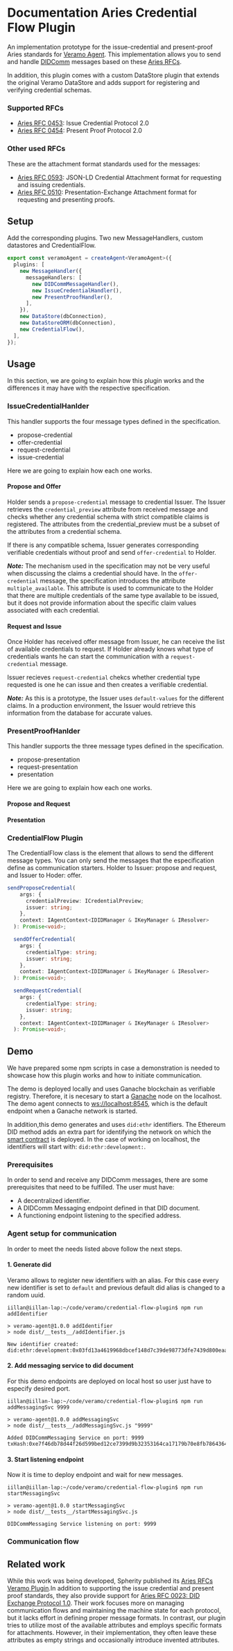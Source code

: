 # Documentation Aries Credential Flow Plugin

An implementation prototype for the issue-credential and present-proof Aries standards for [Veramo Agent](https://veramo.io/docs/veramo_agent/introduction/). This implementation allows you to send and handle [DIDComm](https://identity.foundation/didcomm-messaging/spec/) messages based on these [Aries RFCs](https://github.com/hyperledger/aries-rfcs/tree/main).

In addition, this plugin comes with a custom DataStore plugin that extends the original Veramo DataStore and adds support for registering and verifying credential schemas.

### Supported RFCs

- [Aries RFC 0453](https://github.com/hyperledger/aries-rfcs/tree/main/features/0453-issue-credential-v2): Issue Credential Protocol 2.0
- [Aries RFC 0454](https://github.com/hyperledger/aries-rfcs/tree/main/features/0454-present-proof-v2): Present Proof Protocol 2.0

### Other used RFCs

These are the attachment format standards used for the messages:

- [Aries RFC 0593](https://github.com/hyperledger/aries-rfcs/blob/main/features/0593-json-ld-cred-attach/README.md#ld-proof-vc-detail-attachment-format): JSON-LD Credential Attachment format for requesting and issuing credentials.
- [Aries RFC 0510](https://github.com/hyperledger/aries-rfcs/blob/main/features/0510-dif-pres-exch-attach/README.md#reference): Presentation-Exchange Attachment format for requesting and presenting proofs.

## Setup

Add the corresponding plugins. Two new MessageHandlers, custom datastores and CredentialFlow.

```typescript
export const veramoAgent = createAgent<VeramoAgent>({
  plugins: [
    new MessageHandler({
      messageHandlers: [
        new DIDCommMessageHandler(),
        new IssueCredentialHandler(),
        new PresentProofHandler(),
      ],
    }),
    new DataStore(dbConnection),
    new DataStoreORM(dbConnection),
    new CredentialFlow(),
  ],
});
```

## Usage

In this section, we are going to explain how this plugin works and the differences it may have with the respective specification.

### IssueCredentialHanlder

This handler supports the four message types defined in the specification.

- propose-credential
- offer-credential
- request-credential
- issue-credential

Here we are going to explain how each one works.

#### Propose and Offer

Holder sends a `propose-credential` message to credential Issuer. The Issuer retrieves the `credential_preview` attribute from received message and checks whether any credential schema with strict compatible claims is registered. The attributes from the credential_preview must be a subset of the attributes from a credential schema.

If there is any compatible schema, Issuer generates corresponding verifiable credentials without proof and send `offer-credential` to Holder.

**_Note:_**
The mechanism used in the specification may not be very useful when discussing the claims a credential should have. In the `offer-credential` message, the specification introduces the attribute `multiple_available`. This attribute is used to communicate to the Holder that there are multiple credentials of the same type available to be issued, but it does not provide information about the specific claim values associated with each credential.

#### Request and Issue

Once Holder has received offer message from Issuer, he can receive the list of available credentials to request. If Holder already knows what type of credentials wants he can start the communication with a `request-credential` message.

Issuer recieves `request-credential` chekcs whether credential type requested is one he can issue and then creates a verifiable credential.

**_Note:_**
As this is a prototype, the Issuer uses `default-values` for the different claims. In a production environment, the Issuer would retrieve this information from the database for accurate values.

### PresentProofHanlder

This handler supports the three message types defined in the specification.

- propose-presentation
- request-presentation
- presentation

Here we are going to explain how each one works.

#### Propose and Request

#### Presentation

### CredentialFlow Plugin

The CredentialFlow class is the element that allows to send the different message types. You can only send the messages that the especification define as communication starters.
Holder to Issuer: propose and request, and Issuer to Hoder: offer.

```typescript
sendProposeCredential(
    args: {
      credentialPreview: ICredentialPreview;
      issuer: string;
    },
    context: IAgentContext<IDIDManager & IKeyManager & IResolver>
  ): Promise<void>;

  sendOfferCredential(
    args: {
      credentialType: string;
      issuer: string;
    },
    context: IAgentContext<IDIDManager & IKeyManager & IResolver>
  ): Promise<void>;

  sendRequestCredential(
    args: {
      credentialType: string;
      issuer: string;
    },
    context: IAgentContext<IDIDManager & IKeyManager & IResolver>
  ): Promise<void>;
```

## Demo

We have prepared some npm scripts in case a demonstration is needed to showcase how this plugin works and how to initiate communication.

The demo is deployed locally and uses Ganache blockchain as verifiable registry. Therefore, it is necesary to start a [Ganache](https://trufflesuite.com/ganache/) node on the localhost. The demo agent connects to [ws://localhost:8545](ws://localhost:8545), which is the default endpoint when a Ganache network is started.

In addition,this demo generates and uses `did:ethr` identifiers. The Ethereum DID method adds an extra part for identifying the network on which the [smart contract](https://github.com/uport-project/ethr-did-registry/blob/develop/contracts/EthereumDIDRegistry.sol) is deployed. In the case of working on localhost, the identifiers will start with: `did:ethr:development:`.

### Prerequisites

In order to send and receive any DIDComm messages, there are some prerequisites that need to be fulfilled. The user must have:

- A decentralized identifier.
- A DIDComm Messaging endpoint defined in that DID document.
- A functioning endpoint listening to the specified address.

### Agent setup for communication

In order to meet the needs listed above follow the next steps.

#### 1. Generate did

Veramo allows to register new identifiers with an alias. For this case every new identifier is set to `default` and previous default did alias is changed to a random uuid.

```console
iillan@iillan-lap:~/code/veramo/credential-flow-plugin$ npm run addIdentifier

> veramo-agent@1.0.0 addIdentifier
> node dist/__tests__/addIdentifier.js

New identifier created: did:ethr:development:0x03fd13a4619968dbcef148d7c39de98773dfe7439d800eaa7e72dec85327493d68
```

#### 2. Add messaging service to did document

For this demo endpoints are deployed on local host so user just have to especify desired port.

```console
iillan@iillan-lap:~/code/veramo/credential-flow-plugin$ npm run addMessagingSvc 9999

> veramo-agent@1.0.0 addMessagingSvc
> node dist/__tests__/addMessagingSvc.js "9999"

Added DIDCommMessaging Service on port: 9999
txHash:0xe7f46db78d44f26d599bed12ce7399d9b32353164ca17179b70e8fb786436498
```

#### 3. Start listening endpoint

Now it is time to deploy endpoint and wait for new messages.

```console
iillan@iillan-lap:~/code/veramo/credential-flow-plugin$ npm run startMessagingSvc

> veramo-agent@1.0.0 startMessagingSvc
> node dist/__tests__/startMessagingSvc.js

DIDCommMessaging Service listening on port: 9999
```

### Communication flow

## Related work

While this work was being developed, Spherity published its [Aries RFCs Veramo Plugin](https://github.com/spherity/aries-rfcs-veramo-plugin).In addition to supporting the issue credential and present proof standards, they also provide support for [Aries RFC 0023: DID Exchange Protocol 1.0](https://github.com/hyperledger/aries-rfcs/blob/40aeda259bdd3b28fe0770e5685a7e2aacebc877/features/0023-did-exchange/README.md#L4).
Their work focuses more on managing communication flows and maintaining the machine state for each protocol, but it lacks effort in defining proper message formats. In contrast, our plugin tries to utilize most of the available attributes and employs specific formats for attachments. However, in their implementation, they often leave these attributes as empty strings and occasionally introduce invented attributes.
